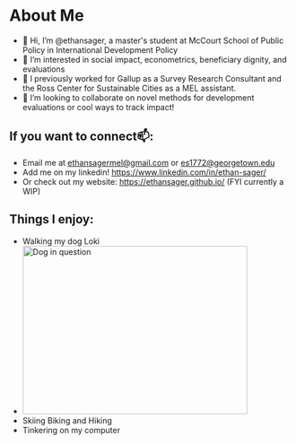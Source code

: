 # About Me
- 👋 Hi, I’m @ethansager, a master's student at McCourt School of Public Policy in International Development Policy 
- 👀 I’m interested in social impact, econometrics, beneficiary dignity, and evaluations
- 🌱 I previously worked for Gallup as a Survey Research Consultant and the Ross Center for Sustainable Cities as a MEL assistant.
- 💞️ I’m looking to collaborate on novel methods for development evaluations or cool ways to track impact!

## If you want to connect📫: 
- Email me at ethansagermel@gmail.com or es1772@georgetown.edu
- Add me on my linkedin! https://www.linkedin.com/in/ethan-sager/
- Or check out my website: https://ethansager.github.io/ (FYI currently a WIP)

## Things I enjoy:
- Walking my dog Loki
- <img src="[https://github.com/user-attachments/assets/49108746-2183-49aa-9d9a-e4c19bbf0df8]" alt="Dog in question" width="400" height="300">
- Skiing Biking and Hiking
- Tinkering on my computer 
